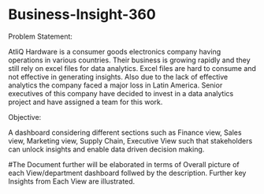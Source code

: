 # Business-Insight-360

Problem Statement: 

AtliQ Hardware is a consumer goods electronics company having operations in various countries. Their business is growing rapidly and they still rely on excel files for data analytics. Excel files are hard to consume and not effective in generating insights. Also due to the lack of effective analytics the company faced a major loss in Latin America. Senior executives of this company have decided to invest in a data analytics project and have assigned a team for this work.

Objective:

A dashboard considering different sections such as Finance view, Sales view, Marketing view, Supply Chain, Executive View such that stakeholders can unlock insights and enable data driven decision making.

#The Document further will be elaborated in terms of Overall picture of each View/department dashboard follwed by the description. Further key Insights from Each View are illustrated.


